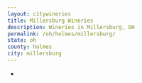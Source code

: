 ```yaml
---
layout: citywineries
title: Millersburg Wineries
description: Wineries in Millersburg, OH
permalink: /oh/holmes/millersburg/
state: oh
county: holmes
city: millersburg
---
```

-
